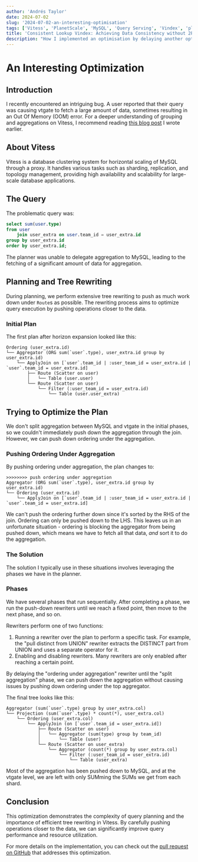 ```yaml
---
author: 'Andrés Taylor'
date: 2024-07-02
slug: '2024-07-02-an-interesting-optimisation'
tags: ['Vitess', 'PlanetScale', 'MySQL', 'Query Serving', 'Vindex', 'plan', 'execution plan', 'explain', 'optimizer']
title: 'Consistent Lookup Vindex: Achieving Data Consistency without 2PC'
description: "How I implemented an optimisation by delaying another optimisation"
---
```


# An Interesting Optimization

## Introduction

I recently encountered an intriguing bug. A user reported that their query was causing vtgate to fetch a large amount of data, sometimes resulting in an Out Of Memory (OOM) error.
For a deeper understanding of grouping and aggregations on Vitess, I recommend reading [this blog post](https://planetscale.com/blog/grouping-and-aggregations-on-vitess) I wrote earlier.

## About Vitess

Vitess is a database clustering system for horizontal scaling of MySQL through a proxy. It handles various tasks such as sharding, replication, and topology management, providing high availability and scalability for large-scale database applications.

## The Query

The problematic query was:

```sql
select sum(user.type)
from user
    join user_extra on user.team_id = user_extra.id
group by user_extra.id
order by user_extra.id;
```

The planner was unable to delegate aggregation to MySQL, leading to the fetching of a significant amount of data for aggregation.

## Planning and Tree Rewriting

During planning, we perform extensive tree rewriting to push as much work down under `Route`s as possible. The rewriting process aims to optimize query execution by pushing operations closer to the data.

### Initial Plan

The first plan after horizon expansion looked like this:

```
Ordering (user_extra.id)
└── Aggregator (ORG sum(`user`.type), user_extra.id group by user_extra.id)
    └── ApplyJoin on [`user`.team_id | :user_team_id = user_extra.id | `user`.team_id = user_extra.id]
        ├── Route (Scatter on user)
        │   └── Table (user.user)
        └── Route (Scatter on user)
            └── Filter (:user_team_id = user_extra.id)
                └── Table (user.user_extra)
```

## Trying to Optimize the Plan

We don't split aggregation between MySQL and vtgate in the initial phases, so we couldn't immediately push down the aggregation through the join. However, we can push down ordering under the aggregation.

### Pushing Ordering Under Aggregation

By pushing ordering under aggregation, the plan changes to:

```
>>>>>>>> push ordering under aggregation
Aggregator (ORG sum(`user`.type), user_extra.id group by user_extra.id)
└── Ordering (user_extra.id)
    └── ApplyJoin on [`user`.team_id | :user_team_id = user_extra.id | `user`.team_id = user_extra.id]
```

We can't push the ordering further down since it's sorted by the RHS of the join. Ordering can only be pushed down to the LHS.
This leaves us in an unfortunate situation - ordering is blocking the aggregator from being pushed down, which means we have to fetch all that data, _and_ sort it to do the aggregation.

### The Solution

The solution I typically use in these situations involves leveraging the phases we have in the planner.

### Phases

We have several phases that run sequentially. After completing a phase, we run the push-down rewriters until we reach a fixed point, then move to the next phase, and so on.

Rewriters perform one of two functions:

1. Running a rewriter over the plan to perform a specific task. For example, the "pull distinct from UNION" rewriter extracts the DISTINCT part from UNION and uses a separate operator for it.
2. Enabling and disabling rewriters. Many rewriters are only enabled after reaching a certain point.

By delaying the "ordering under aggregation" rewriter until the "split aggregation" phase, we can push down the aggregation without causing issues by pushing down ordering under the top aggregator.

The final tree looks like this:

```
Aggregator (sum(`user`.type) group by user_extra.col)
└── Projection (sum(`user`.type) * count(*), user_extra.col)
    └── Ordering (user_extra.col)
        └── ApplyJoin (on [`user`.team_id = user_extra.id])
            ├── Route (Scatter on user)
            │   └── Aggregator (sum(type) group by team_id)
            │       └── Table (user)
            └── Route (Scatter on user_extra)
                └── Aggregator (count(*) group by user_extra.col)
                    └── Filter (:user_team_id = user_extra.id)
                        └── Table (user_extra)
```

Most of the aggregation has been pushed down to MySQL, and at the vtgate level, we are left with only SUMming the SUMs we get from each shard.


## Conclusion

This optimization demonstrates the complexity of query planning and the importance of efficient tree rewriting in Vitess. By carefully pushing operations closer to the data, we can significantly improve query performance and resource utilization.

For more details on the implementation, you can check out the [pull request on GitHub](https://github.com/vitessio/vitess/pull/16278) that addresses this optimization.

